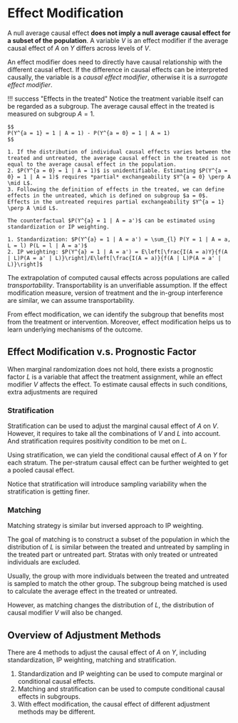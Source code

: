 # Effect Modification

A null average causal effect **does not imply a null average causal effect for a subset of the population**. A variable $V$ is an effect modifier if the average causal effect of $A$ on $Y$ differs across levels of $V$.

An effect modifier does need to directly have causal relationship with the different causal effect. If the difference in causal effects can be interpreted causally, the variable is a *causal effect modifier*, otherwise it is a *surrogate effect modifier*.

!!! success "Effects in the treated"
    Notice the treatment variable itself can be regarded as a subgroup. The average causal effect in the treated is measured on subgroup $A = 1$.

    $$
    P(Y^{a = 1} = 1 | A = 1) - P(Y^{a = 0} = 1 | A = 1)
    $$

    1. If the distribution of individual causal effects varies between the treated and untreated, the average causal effect in the treated is not equal to the average causal effect in the population.
    2. $P(Y^{a = 0} = 1 | A = 1)$ is unidentifiable. Estimating $P(Y^{a = 0} = 1 | A = 1)$ requires *partial* exchangeability $Y^{a = 0} \perp A \mid L$.
    3. Following the definition of effects in the treated, we can define effects in the untreated, which is defined on subgroup $a = 0$. Effects in the untreated requires partial exchangeability $Y^{a = 1} \perp A \mid L$.

    The counterfactual $P(Y^{a} = 1 | A = a')$ can be estimated using standardization or IP weighting.

    1. Standardization: $P(Y^{a} = 1 | A = a') = \sum_{l} P(Y = 1 | A = a, L = l) P(L = l | A = a')$
    2. IP weighting: $P(Y^{a} = 1 | A = a') = E\left[\frac{I(A = a)Y}{f(A | L)P(A = a' | L)}\right]/E\left[\frac{I(A = a)}{f(A | L)P(A = a' | L)}\right]$

The extrapolation of computed causal effects across populations are called *transportability*. Transportability is an unverifiable assumption. If the effect modification measure, version of treatment and the in-group interference are similar, we can assume transportability.

From effect modification, we can identify the subgroup that benefits most from the treatment or intervention. Moreover, effect modification helps us to learn underlying mechanisms of the outcome.

## Effect Modification v.s. Prognostic Factor

When marginal randomization does not hold, there exists a prognostic factor $L$ is a variable that affect the treatment assignment, while an effect modifier $V$ affects the effect. To estimate causal effects in such conditions, extra adjustments are required

### Stratification

Stratification can be used to adjust the marginal causal effect of $A$ on $V$. However, it requires to take all the combinations of $V$ and $L$ into account. And stratification requires positivity condition to be met on $L$.

Using stratification, we can yield the conditional causal effect of $A$ on $Y$ for each stratum. The per-stratum causal effect can be further weighted to get a pooled causal effect.

Notice that stratification will introduce sampling variability when the stratification is getting finer.

### Matching

Matching strategy is similar but inversed approach to IP weighting.

The goal of matching is to construct a subset of the population in which the distribution of $L$ is similar between the treated and untreated by sampling in the treated part or untreated part. Stratas with only treated or untreated individuals are excluded.

Usually, the group with more individuals between the treated and untreated is sampled to match the other group. The subgroup being matched is used to calculate the average effect in the treated or untreated.

However, as matching changes the distribution of $L$, the distribution of causal modifier $V$ will also be changed.

## Overview of Adjustment Methods

There are 4 methods to adjust the causal effect of $A$ on $Y$, including standardization, IP weighting, matching and stratification.

1. Standardization and IP weighting can be used to compute marginal or conditional causal effects.
2. Matching and stratification can be used to compute conditional causal effects in subgroups.
3. With effect modification, the causal effect of different adjustment methods may be different.